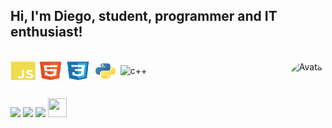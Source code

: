 ## Hi, I'm Diego, student, programmer and IT enthusiast!



<div style="display: inline_block"><br>
  <img align="center" alt="Js" height="30" width="40" src="https://raw.githubusercontent.com/devicons/devicon/master/icons/javascript/javascript-plain.svg">
  <img align="center" alt="HTML" height="30" width="40" src="https://raw.githubusercontent.com/devicons/devicon/master/icons/html5/html5-original.svg">
  <img align="center" alt="CSS" height="30" width="40" src="https://raw.githubusercontent.com/devicons/devicon/master/icons/css3/css3-original.svg">
  <img align="center" alt="Python" height="30" width="40" src="https://raw.githubusercontent.com/devicons/devicon/master/icons/python/python-original.svg">
  <img align="center" alt="c++" height="30" width="40" src="https://user-images.githubusercontent.com/101910221/233097803-b24d2e0b-c549-49a4-8862-ae6a85180f6b.png">
  <img align="right" alt="Avatar" height="150" style="border-radius:50px;" src="https://user-images.githubusercontent.com/101910221/233166648-6ccb37e2-92b0-4fbd-80e7-57596b4f91e7.png">
</div>
  
  ##
 
<div> 
  <a href="https://www.instagram.com/ds_aguiar62/" target="_blank"><img src="https://img.shields.io/badge/-Instagram-%23E4405F?style=for-the-badge&logo=instagram&logoColor=white" target="_blank"></a> 
  <a href = "mailto:diegogodzila@gmail.com"><img src="https://img.shields.io/badge/-Gmail-%23333?style=for-the-badge&logo=gmail&logoColor=white" target="_blank"></a>
  <a href="linkedin.com/in/diego-silva-39bb8a228" target="_blank"><img src="https://img.shields.io/badge/-LinkedIn-%230077B5?style=for-the-badge&logo=linkedin&logoColor=white" target="_blank"></a>
 <a href="https://api.whatsapp.com/send?phone=996528343" target="_blank"><img src="https://user-images.githubusercontent.com/101910221/233175950-0606c093-8a91-4be0-87ce-ab21583b6db7.png" height="30" width="30"></a> 
  
</div>
